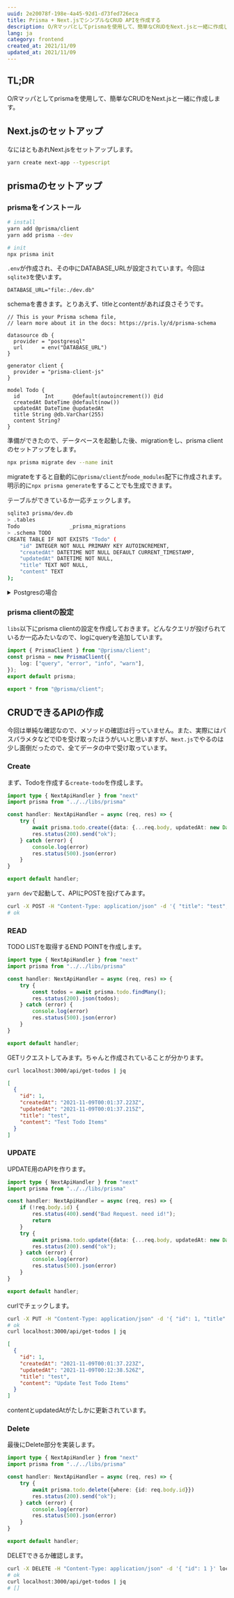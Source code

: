 ```yaml
---
uuid: 2e20078f-198e-4a45-92d1-d73fed726eca
title: Prisma + Next.jsでシンプルなCRUD APIを作成する
description: O/Rマッパとしてprismaを使用して、簡単なCRUDをNext.jsと一緒に作成します。
lang: ja
category: frontend
created_at: 2021/11/09
updated_at: 2021/11/09
---
```


## TL;DR

O/Rマッパとしてprismaを使用して、簡単なCRUDをNext.jsと一緒に作成します。

## Next.jsのセットアップ

なにはともあれNext.jsをセットアップします。

```bash
yarn create next-app --typescript
```

## prismaのセットアップ

### prismaをインストール

```bash
# install
yarn add @prisma/client
yarn add prisma --dev

# init
npx prisma init
```

`.env`が作成され、その中にDATABASE_URLが設定されています。今回は`sqlite3`を使います。

```env:title=.env
DATABASE_URL="file:./dev.db"
```

schemaを書きます。とりあえず、titleとcontentがあれば良さそうです。

```prisma:title=prisma/schema.prisma
// This is your Prisma schema file,
// learn more about it in the docs: https://pris.ly/d/prisma-schema

datasource db {
  provider = "postgresql"
  url      = env("DATABASE_URL")
}

generator client {
  provider = "prisma-client-js"
}

model Todo {
  id        Int      @default(autoincrement()) @id
  createdAt DateTime @default(now())
  updatedAt DateTime @updatedAt
  title String @db.VarChar(255)
  content String?
}
```

準備ができたので、データベースを起動した後、migrationをし、prisma clientのセットアップをします。

```bash
npx prisma migrate dev --name init
```

migrateをすると自動的に`@prisma/client`が`node_modules`配下に作成されます。明示的に`npx prisma generate`をすることでも生成できます。

テーブルができているか一応チェックします。

```bash
sqlite3 prisma/dev.db
> .tables
Todo                _prisma_migrations
> .schema TODO
CREATE TABLE IF NOT EXISTS "Todo" (
    "id" INTEGER NOT NULL PRIMARY KEY AUTOINCREMENT,
    "createdAt" DATETIME NOT NULL DEFAULT CURRENT_TIMESTAMP,
    "updatedAt" DATETIME NOT NULL,
    "title" TEXT NOT NULL,
    "content" TEXT
);
```

<details>
<summary>Postgresの場合</summary>

herokuかなんかにデプロイする気がするので、postgresを使用する場合についても書いておきます。まず、postgresをdockerで用意しておきます。頻繁にpostgresのdockerを使っているので、使用するportは15432です。

```yml
version: "3"
services:
  db:
    image: postgres:13.3
    environment:
      POSTGRES_USER: postgres
      POSTGRES_PASSWORD: postgres
    ports:
      - 15432:5432
    volumes:
      - ./postgres:/var/lib/postgresql
volumes:
  postgres:
```

`.env`のDATABASE_URLを以下のように設定します。portを今回はいじっているのと、パスワード、ユーザーネームが設定されているので注意が必要です。

```env:title=.env
DATABASE_URL="postgresql://postgres:postgres@localhost:15432/main?schema=public"
```

</details>

### prisma clientの設定

`libs`以下にprisma clientの設定を作成しておきます。どんなクエリが投げられているか一応みたいなので、logにqueryを追加しています。

```ts
import { PrismaClient } from "@prisma/client";
const prisma = new PrismaClient({
    log: ["query", "error", "info", "warn"],
});
export default prisma;

export * from "@prisma/client";
```

## CRUDできるAPIの作成

今回は単純な確認なので、メソッドの確認は行っていません。また、実際にはパスパラメタなどでIDを受け取ったほうがいいと思いますが、`Next.js`でやるのは少し面倒だったので、全てデータの中で受け取っています。

### Create

まず、Todoを作成する`create-todo`を作成します。

```ts::title=pages/api/create-todo.ts
import type { NextApiHandler } from "next"
import prisma from "../../libs/prisma"

const handler: NextApiHandler = async (req, res) => {
    try {
        await prisma.todo.create({data: {...req.body, updatedAt: new Date()}})
        res.status(200).send("ok");
    } catch (error) {
        console.log(error)
        res.status(500).json(error)
    }
}

export default handler;
```

`yarn dev`で起動して、APIにPOSTを投げてみます。

```bash
curl -X POST -H "Content-Type: application/json" -d '{ "title": "test", "content": "Test Todo Items" }' localhost:3000/api/create-todo
# ok
```

### READ

TODO LISTを取得するEND POINTを作成します。

```ts:title=pages/api/get-todos.ts
import type { NextApiHandler } from "next"
import prisma from "../../libs/prisma"

const handler: NextApiHandler = async (req, res) => {
    try {
        const todos = await prisma.todo.findMany();
        res.status(200).json(todos);
    } catch (error) {
        console.log(error)
        res.status(500).json(error)
    }
}

export default handler;
```

GETリクエストしてみます。ちゃんと作成されていることが分かります。

```bash
curl localhost:3000/api/get-todos | jq
```

```json
[
  {
    "id": 1,
    "createdAt": "2021-11-09T00:01:37.223Z",
    "updatedAt": "2021-11-09T00:01:37.215Z",
    "title": "test",
    "content": "Test Todo Items"
  }
]
```

### UPDATE

UPDATE用のAPIを作ります。

```ts:title=pages/api/update-todo.ts
import type { NextApiHandler } from "next"
import prisma from "../../libs/prisma"

const handler: NextApiHandler = async (req, res) => {
    if (!req.body.id) {
        res.status(400).send("Bad Request. need id!");
        return
    }
    try {
        await prisma.todo.update({data: {...req.body, updatedAt: new Date()}, where: {id: req.body.id}})
        res.status(200).send("ok");
    } catch (error) {
        console.log(error)
        res.status(500).json(error)
    }
}

export default handler;
```

curlでチェックします。

```bash
curl -X PUT -H "Content-Type: application/json" -d '{ "id": 1, "title": "test", "content": "Update Test Todo Items" }' localhost:3000/api/update-todo
# ok
curl localhost:3000/api/get-todos | jq
```

```json
[
  {
    "id": 1,
    "createdAt": "2021-11-09T00:01:37.223Z",
    "updatedAt": "2021-11-09T00:12:38.526Z",
    "title": "test",
    "content": "Update Test Todo Items"
  }
]
```

contentとupdatedAtがたしかに更新されています。

### Delete

最後にDelete部分を実装します。

```ts:title=pages/api/delete-todo.ts
import type { NextApiHandler } from "next"
import prisma from "../../libs/prisma"

const handler: NextApiHandler = async (req, res) => {
    try {
        await prisma.todo.delete({where: {id: req.body.id}})
        res.status(200).send("ok");
    } catch (error) {
        console.log(error)
        res.status(500).json(error)
    }
}

export default handler;
```

DELETできるか確認します。

```bash
curl -X DELETE -H "Content-Type: application/json" -d '{ "id": 1 }' localhost:3000/api/delete-todo
# ok
curl localhost:3000/api/get-todos | jq
# []
```
